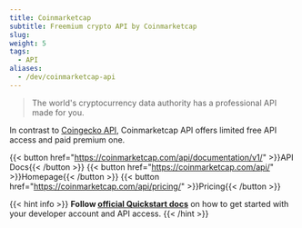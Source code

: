 ```yaml
---
title: Coinmarketcap
subtitle: Freemium crypto API by Coinmarketcap
slug:
weight: 5
tags:
  - API
aliases:
  - /dev/coinmarketcap-api
---
```


> The world's cryptocurrency data authority has a professional API made for you.

In contrast to [Coingecko API](/wiki/dev/api/coingecko), Coinmarketcap API offers limited free API access and paid premium one.

{{< button href="https://coinmarketcap.com/api/documentation/v1/" >}}API Docs{{< /button >}}
{{< button href="https://coinmarketcap.com/api/" >}}Homepage{{< /button >}}
{{< button href="https://coinmarketcap.com/api/pricing/" >}}Pricing{{< /button >}}

{{< hint info >}}
**Follow [official Quickstart docs](https://coinmarketcap.com/api/documentation/v1/)** on how to get started with your developer account and API access.
{{< /hint >}}
